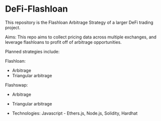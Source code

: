 # DeFi-Flashloan

This repository is the Flashloan Arbitrage Strategy of a larger DeFi trading project.

Aims: This repo aims to collect pricing data across multiple exchanges, and leverage flashloans to profit off of arbitrage opportunities.

Planned strategies include:

Flashloan:

- Arbitrage
- Triangular arbitrage

Flashswap:

- Arbitrage
- Triangular arbitrage

- Technologies: Javascript - Ethers.js, Node.js, Solidity, Hardhat
